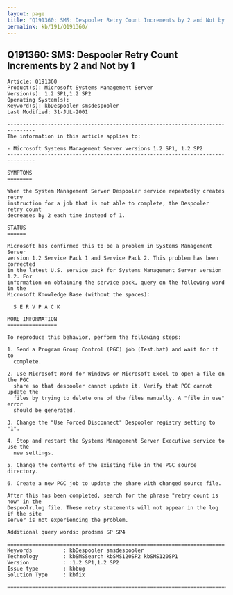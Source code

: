 ```yaml
---
layout: page
title: "Q191360: SMS: Despooler Retry Count Increments by 2 and Not by 1"
permalink: kb/191/Q191360/
---
```


## Q191360: SMS: Despooler Retry Count Increments by 2 and Not by 1

	Article: Q191360
	Product(s): Microsoft Systems Management Server
	Version(s): 1.2 SP1,1.2 SP2
	Operating System(s): 
	Keyword(s): kbDespooler smsdespooler
	Last Modified: 31-JUL-2001
	
	-------------------------------------------------------------------------------
	The information in this article applies to:
	
	- Microsoft Systems Management Server versions 1.2 SP1, 1.2 SP2 
	-------------------------------------------------------------------------------
	
	SYMPTOMS
	========
	
	When the System Management Server Despooler service repeatedly creates retry
	instruction for a job that is not able to complete, the Despooler retry count
	decreases by 2 each time instead of 1.
	
	STATUS
	======
	
	Microsoft has confirmed this to be a problem in Systems Management Server
	version 1.2 Service Pack 1 and Service Pack 2. This problem has been corrected
	in the latest U.S. service pack for Systems Management Server version 1.2. For
	information on obtaining the service pack, query on the following word in the
	Microsoft Knowledge Base (without the spaces):
	
	  S E R V P A C K
	
	MORE INFORMATION
	================
	
	To reproduce this behavior, perform the following steps:
	
	1. Send a Program Group Control (PGC) job (Test.bat) and wait for it to
	  complete.
	
	2. Use Microsoft Word for Windows or Microsoft Excel to open a file on the PGC
	  share so that despooler cannot update it. Verify that PGC cannot update the
	  files by trying to delete one of the files manually. A "file in use" error
	  should be generated.
	
	3. Change the "Use Forced Disconnect" Despooler registry setting to "1".
	
	4. Stop and restart the Systems Management Server Executive service to use the
	  new settings.
	
	5. Change the contents of the existing file in the PGC source directory.
	
	6. Create a new PGC job to update the share with changed source file.
	
	After this has been completed, search for the phrase "retry count is now" in the
	Despoolr.log file. These retry statements will not appear in the log if the site
	server is not experiencing the problem.
	
	Additional query words: prodsms SP SP4
	
	======================================================================
	Keywords          : kbDespooler smsdespooler 
	Technology        : kbSMSSearch kbSMS120SP2 kbSMS120SP1
	Version           : :1.2 SP1,1.2 SP2
	Issue type        : kbbug
	Solution Type     : kbfix
	
	=============================================================================
	
